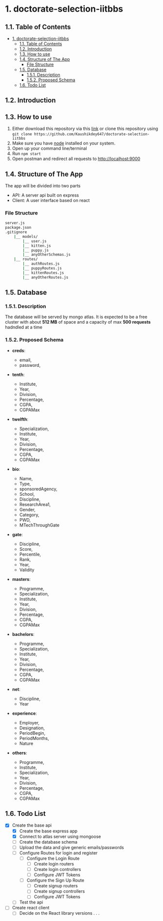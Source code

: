 # 1. doctorate-selection-iitbbs

## 1.1. Table of Contents

- [1. doctorate-selection-iitbbs](#1-doctorate-selection-iitbbs)
  - [1.1. Table of Contents](#11-table-of-contents)
  - [1.2. Introduction](#12-introduction)
  - [1.3. How to use](#13-how-to-use)
  - [1.4. Structure of The App](#14-structure-of-the-app)
    - [File Structure](#file-structure)
  - [1.5. Database](#15-database)
    - [1.5.1. Description](#151-description)
    - [1.5.2. Proposed Schema](#152-proposed-schema)
  - [1.6. Todo List](#16-todo-list)

## 1.2. Introduction

## 1.3. How to use

1. Either download this repository via this [link](https://github.com/Kaushikdey647/doctorate-selection-iitbbs/archive/refs/heads/main.zip) or clone this repository using
   `git clone https://github.com/Kaushikdey647/doctorate-selection-iitbbs`
2. Make sure you have [node](https://nodejs.org/) installed on your system.
3. Open up your command line/terminal
4. Run `npm start`
5. Open postman and redirect all requests to [http://localhost:9000](http://localhost:9000)

## 1.4. Structure of The App

The app will be divided into two parts

- API: A server api built on express
- Client: A user interface based on react

### File Structure

```bash
server.js
package.json
.gitignore
    |__ models/
        |__ user.js
        |__ kitten.js
        |__ puppy.js
        |__ anyOtherSchemas.js
    |__ routes/
        |__ authRoutes.js
        |__ puppyRoutes.js
        |__ kittenRoutes.js
        |__ anyOtherRoutes.js
```

## 1.5. Database

### 1.5.1. Description

The database will be served by mongo atlas. It is expected to be a free cluster with about **512 MB** of space and a capacity of max **500 requests** hadndled at a time

### 1.5.2. Proposed Schema

- **creds**:
  - email,
  - password,
- **tenth**:
  - Institute,
  - Year,
  - Division,
  - Percentage,
  - CGPA,
  - CGPAMax
- **twelfth**:
  - Specialization,
  - Institute,
  - Year,
  - Division,
  - Percentage,
  - CGPA,
  - CGPAMax
- **bio**:
  - Name,
  - Type,
  - sponsoredAgency,
  - School,
  - Discipline,
  - ResearchArea1,
  - Gender,
  - Category,
  - PWD,
  - MTechThroughGate
- **gate**:
  - Discipline,
  - Score,
  - Percentile,
  - Rank,
  - Year,
  - Validity
  
- **masters**:
  - Programme,
  - Specialization,
  - Institute,
  - Year,
  - Division,
  - Percentage,
  - CGPA,
  - CGPAMax
  
- **bachelors**:
  - Programme,
  - Specialization,
  - Institute,
  - Year,
  - Division,
  - Percentage,
  - CGPA,
  - CGPAMax
  
- **net**:
  - Discipline,
  - Year
  
- **experience**:
  - Employer,
  - Designation,
  - PeriodBegin,
  - PeriodMonths,
  - Nature
  
- **others**:
  - Programme,
  - Institute,
  - Specialization,
  - Year,
  - Division,
  - Percentage,
  - CGPA,
  - CGPAMax

## 1.6. Todo List

- [x] Create the base api
  - [x] Create the base express app
  - [x] Connect to atlas server using mongoose
  - [ ] Create the database schema
  - [ ] Upload the data and give generic emails/passwords
  - [ ] Configure Routes for login and register
    - [ ] Configure the Login Route
      - [ ] Create login routers
      - [ ] Create login controllers
      - [ ] Configure JWT Tokens
    - [ ] Configure the Sign Up Route
      - [ ] Create signup routers
      - [ ] Create signup controllers
      - [ ] Configure JWT Tokens
  - [ ] Test the api
- [ ] Create react client
  - [ ] Decide on the React library versions
.
.
.
